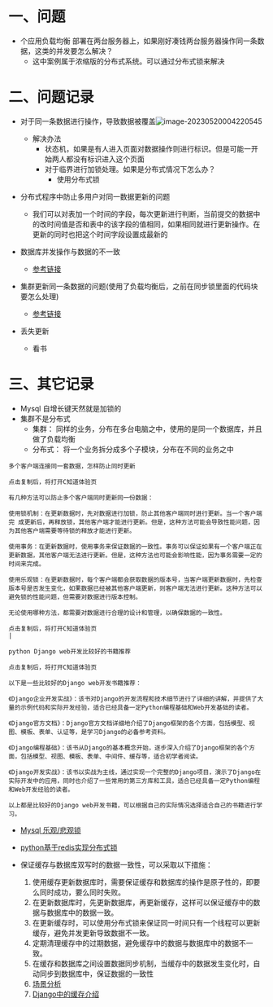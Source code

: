 # 一、问题

- 个应用负载均衡 部署在两台服务器上，如果刚好凑钱两台服务器操作同一条数据，这类的并发要怎么解决？
  - 这中案例属于浓缩版的分布式系统。可以通过分布式锁来解决

# 二、问题记录

- 对于同一条数据进行操作，导致数据被覆盖![image-20230520004220545](https://yrecord.oss-cn-hangzhou.aliyuncs.com/picture/202305200042370.png)
  - 解决办法
    - 状态机，如果是有人进入页面对数据操作则进行标识。但是可能一开始两人都没有标识进入这个页面
    - 对于临界进行加锁处理。如果是分布式情况下怎么办？
      - 使用分布式锁
- 分布式程序中防止多用户对同一数据更新的问题
  - 我们可以对表加一个时间的字段，每次更新进行判断，当前提交的数据中的改时间值是否和表中的该字段的值相同，如果相同就进行更新操作。在更新的同时也把这个时间字段设置成最新的
- 数据库并发操作与数据的不一致
  - [参考链接](https://blog.csdn.net/weixin_30426879/article/details/95506052?spm=1001.2101.3001.6650.5&utm_medium=distribute.pc_relevant.none-task-blog-2%7Edefault%7EBlogCommendFromBaidu%7ERate-5-95506052-blog-47211025.235%5Ev36%5Epc_relevant_default_base3&depth_1-utm_source=distribute.pc_relevant.none-task-blog-2%7Edefault%7EBlogCommendFromBaidu%7ERate-5-95506052-blog-47211025.235%5Ev36%5Epc_relevant_default_base3&utm_relevant_index=6)

- 集群更新同一条数据的问题(使用了负载均衡后，之前在同步锁里面的代码块要怎么处理)
  - [参考链接](https://blog.csdn.net/zhanglei082319/article/details/88027484?ops_request_misc=%257B%2522request%255Fid%2522%253A%2522168452126016800215040370%2522%252C%2522scm%2522%253A%252220140713.130102334.pc%255Fall.%2522%257D&request_id=168452126016800215040370&biz_id=0&utm_medium=distribute.pc_search_result.none-task-blog-2~all~first_rank_ecpm_v1~rank_v31_ecpm-7-88027484-null-null.142^v87^control_2,239^v2^insert_chatgpt&utm_term=%E9%9B%86%E7%BE%A4%E4%B8%AD%E6%93%8D%E4%BD%9C%E5%90%8C%E4%B8%80%E6%9D%A1%E6%95%B0%E6%8D%AE%E6%80%8E%E4%B9%88%E4%BF%9D%E8%AF%81%E6%95%B0%E6%8D%AE%E7%9A%84%E5%AE%89%E5%85%A8%E6%80%A7&spm=1018.2226.3001.4187)
- 丢失更新
  - 看书
  

# 三、其它记录

- Mysql 自增长键天然就是加锁的
- 集群不是分布式
  - 集群： 同样的业务，分布在多台电脑之中，使用的是同一个数据库，并且做了负载均衡
  - 分布式： 将一个业务拆分成多个子模块，分布在不同的业务之中

```
多个客户端连接同一套数据，怎样防止同时更新

点击复制后，将打开C知道体验页

有几种方法可以防止多个客户端同时更新同一份数据：

使用锁机制：在更新数据时，先对数据进行加锁，防止其他客户端同时进行更新。当一个客户端完	成更新后，再释放锁，其他客户端才能进行更新。但是，这种方法可能会导致性能问题，因为其他客户端需要等待锁的释放才能进行更新。

使用事务：在更新数据时，使用事务来保证数据的一致性。事务可以保证如果有一个客户端正在更新数据，其他客户端无法进行更新。但是，这种方法也可能会影响性能，因为事务需要一定的时间来完成。

使用乐观锁：在更新数据时，每个客户端都会获取数据的版本号，当客户端更新数据时，先检查版本号是否发生变化，如果数据已经被其他客户端更新，则客户端无法进行更新。这种方法可以避免锁的性能问题，但需要对数据进行版本控制。

无论使用哪种方法，都需要对数据进行合理的设计和管理，以确保数据的一致性。

点击复制后，将打开C知道体验页
|

python Django web开发比较好的书籍推荐

点击复制后，将打开C知道体验页

以下是一些比较好的Django web开发书籍推荐：

《Django企业开发实战》：该书对Django的开发流程和技术细节进行了详细的讲解，并提供了大量的示例代码和实际开发经验，适合已经具备一定Python编程基础和Web开发基础的读者。

《Django官方文档》：Django官方文档详细地介绍了Django框架的各个方面，包括模型、视图、模板、表单、认证等，是学习Django的必备参考资料。

《Django编程基础》：该书从Django的基本概念开始，逐步深入介绍了Django框架的各个方面，包括模型、视图、模板、表单、中间件、缓存等，适合初学者阅读。

《Django开发实战》：该书以实战为主线，通过实现一个完整的Django项目，演示了Django在实际开发中的应用，同时也介绍了一些常用的第三方库和工具，适合已经具备一定Python编程和Web开发经验的读者。

以上都是比较好的Django web开发书籍，可以根据自己的实际情况选择适合自己的书籍进行学习。
```

- [Mysql 乐观/悲观锁](https://blog.csdn.net/z_ssyy/article/details/128565101?ops_request_misc=%257B%2522request%255Fid%2522%253A%2522168458067916800215097592%2522%252C%2522scm%2522%253A%252220140713.130102334..%2522%257D&request_id=168458067916800215097592&biz_id=0&utm_medium=distribute.pc_search_result.none-task-blog-2~all~sobaiduend~default-2-128565101-null-null.142^v87^control_2,239^v2^insert_chatgpt&utm_term=mysql%20%E4%B9%90%E8%A7%82%E9%94%81%E5%92%8C%E6%82%B2%E8%A7%82%E9%94%81&spm=1018.2226.3001.4187)

- [python基于redis实现分布式锁](https://blog.csdn.net/weixin_30872499/article/details/102313842?ops_request_misc=%257B%2522request%255Fid%2522%253A%2522168458091716800184123500%2522%252C%2522scm%2522%253A%252220140713.130102334..%2522%257D&request_id=168458091716800184123500&biz_id=0&utm_medium=distribute.pc_search_result.none-task-blog-2~all~sobaiduend~default-2-102313842-null-null.142^v87^control_2,239^v2^insert_chatgpt&utm_term=python%20%E5%AE%9E%E7%8E%B0redis%E5%88%86%E5%B8%83%E5%BC%8F%E9%94%81&spm=1018.2226.3001.4187)
- 保证缓存与数据库双写时的数据一致性，可以采取以下措施：
  1. 使用缓存更新数据库时，需要保证缓存和数据库的操作是原子性的，即要么同时成功，要么同时失败。
  2. 在更新数据库时，先更新数据库，再更新缓存，这样可以保证缓存中的数据与数据库中的数据一致。
  3. 在更新缓存时，可以使用分布式锁来保证同一时间只有一个线程可以更新缓存，避免并发更新导致数据不一致。
  4. 定期清理缓存中的过期数据，避免缓存中的数据与数据库中的数据不一致。
  5. 在缓存和数据库之间设置数据同步机制，当缓存中的数据发生变化时，自动同步到数据库中，保证数据的一致性
  6. [场景分析](https://blog.csdn.net/weixin_44421461/article/details/123343423?ops_request_misc=%257B%2522request%255Fid%2522%253A%2522168467805516800180674567%2522%252C%2522scm%2522%253A%252220140713.130102334.pc%255Fall.%2522%257D&request_id=168467805516800180674567&biz_id=0&utm_medium=distribute.pc_search_result.none-task-blog-2~all~first_rank_ecpm_v1~rank_v31_ecpm-1-123343423-null-null.142^v87^control_2,239^v2^insert_chatgpt&utm_term=%E7%BC%93%E5%AD%98%E5%AF%BC%E8%87%B4%E5%89%8D%E5%90%8E%E8%AF%BB%E5%8F%96%E7%9A%84%E6%95%B0%E6%8D%AE%E4%B8%8D%E4%B8%80%E8%87%B4%E9%97%AE%E9%A2%98&spm=1018.2226.3001.4187)
  7. [Django中的缓存介绍](https://github.com/jazzband/django-redis/issues/380)